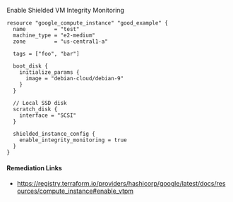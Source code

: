 
Enable Shielded VM Integrity Monitoring

```hcl
resource "google_compute_instance" "good_example" {
  name         = "test"
  machine_type = "e2-medium"
  zone         = "us-central1-a"

  tags = ["foo", "bar"]

  boot_disk {
    initialize_params {
      image = "debian-cloud/debian-9"
    }
  }

  // Local SSD disk
  scratch_disk {
    interface = "SCSI"
  }

  shielded_instance_config {
    enable_integrity_monitoring = true
  }
}
```

#### Remediation Links
 - https://registry.terraform.io/providers/hashicorp/google/latest/docs/resources/compute_instance#enable_vtpm

